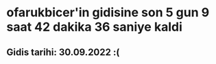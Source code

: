 # ofarukbicer'in gidisine son 5 gun 9 saat 42 dakika 36 saniye kaldi

## Gidis tarihi: 30.09.2022 :(
